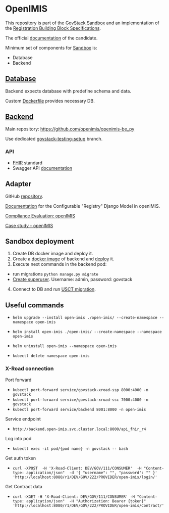 # OpenIMIS

This repository is part of the [GovStack Sandbox](https://github.com/GovStackWorkingGroup/sandbox)
and an implementation of the [Registration Building Block Specifications](https://github.com/GovStackWorkingGroup/bb-registration).

The official [documentation](https://github.com/openimis) of the candidate.

Minimum set of components for [Sandbox](https://github.com/GovStackWorkingGroup/sandbox) is:

* Database
* Backend
## [Database](https://github.com/openimis/database_postgresql) 

Backend expects database with predefine schema and data.

Custom [Dockerfile](https://github.com/openimis/database_postgresql/blob/main/Dockerfile) provides necessary DB.

## [Backend](https://github.com/openimis/openimis-be_py.git)

Main repository:  https://github.com/openimis/openimis-be_py

Use dedicated [govstack-testing-setup](https://github.com/openimis/openimis-be_py/tree/govstack-testing-setup) branch.

### API

* [FHIR](https://en.wikipedia.org/wiki/Fast_Healthcare_Interoperability_Resources) standard
* Swagger API [documentation](https://dev-mssql.s1.openimis.org/api/api_fhir_r4/docs/swagger/) 


## Adapter

GitHub [repository](https://github.com/openimis/openimis-be-govstack_api_py).

[Documentation](https://govstack-global.atlassian.net/l/ce/uc1Eda2m) for the Configurable "Registry" Django Model in openIMIS.

[Compliance Evaluation: openIMIS](https://govstack-global.atlassian.net/wiki/spaces/GH/pages/172818480/Compliance+Evaluation+openIMIS)


[Case study - openIMIS](https://govstack-global.atlassian.net/wiki/spaces/GH/pages/172818480/Compliance+Evaluation+openIMIS#Functional-Requirements-Digital-Registries)


## Sandbox deployment

1. Create DB docker image and deploy it.
2. Create a [docker image](https://github.com/openimis/openimis-be_py/blob/develop/Dockerfile) of backend and [deploy](../charts) it.
3. Execute next commands in the backend pod:
* run migrations `python manage.py migrate`
* [Create superuser](https://github.com/openimis/openimis-be_py#to-start-working-in-openimis-as-a-module-developer). Username: admin, password: govstack
4. Connect to DB and run [USCT migration](https://github.com/GovStackWorkingGroup/sandbox-usecase-usct-backend/blob/main/docs/packages.md#sql-script).

## Useful commands

* `helm upgrade --install open-imis ./open-imis/ --create-namespace --namespace open-imis`

* `helm install open-imis ./open-imis/ --create-namespace --namespace open-imis`

* `helm uninstall open-imis --namespace open-imis`
* `kubectl delete namespace open-imis`


### X-Road connection 

Port forward
* `kubectl port-forward service/govstack-xroad-ssp 8000:4000 -n govstack`
* `kubectl port-forward service/govstack-xroad-ssc 7000:4000 -n govstack`
* `kubectl port-forward service/backend 8001:8000 -n open-imis`

Service endpoint
* `http://backend.open-imis.svc.cluster.local:8000/api_fhir_r4`

Log into pod
* `kubectl exec -it pod/{pod name} -n govstack -- bash`

Get auth token
* `curl -XPOST 
-H 'X-Road-Client: DEV/GOV/111/CONSUMER' 
-H "Content-type: application/json" 
-d '{ "username": "", "password": "" }'
'http://localhost:8080/r1/DEV/GOV/222/PROVIDER/open-imis/login/'`

Get Contract data
* `curl -XGET
-H 'X-Road-Client: DEV/GOV/111/CONSUMER'
-H "Content-type: application/json" 
-H "Authorization: Bearer {token}"
'http://localhost:8080/r1/DEV/GOV/222/PROVIDER/open-imis/Contract/'`
